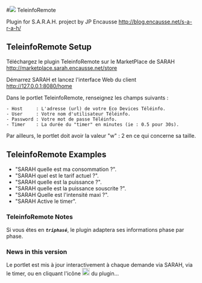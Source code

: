 #![](../master/img/maison.png) TeleinfoRemote

Plugin for S.A.R.A.H. project by JP Encausse
http://blog.encausse.net/s-a-r-a-h/



## TeleinfoRemote Setup

Téléchargez le plugin TeleinfoRemote sur le MarketPlace de SARAH
http://marketplace.sarah.encausse.net/store

Démarrez SARAH et lancez l'interface Web du client http://127.0.0.1:8080/home

Dans le portlet TeleinfoRemote, renseignez les champs suivants :
```
- Host     : L'adresse (url) de votre Eco Devices Téléinfo.
- User     : Votre nom d'utilisateur Téléinfo.
- Password : Votre mot de passe Téléinfo.
- Timer    : La durée du "timer" en minutes (ie : 0.5 pour 30s).
```

Par ailleurs, le portlet doit avoir la valeur "w" : 2 en ce qui concerne sa taille.



## TeleinfoRemote Examples

- "SARAH quelle est ma consommation ?".
- "SARAH quel est le tarif actuel ?".
- "SARAH quelle est la puissance ?".
- "SARAH quelle est la puissance souscrite ?".
- "SARAH Quelle est l'intensité maxi ?".
- "SARAH Active le timer".



### TeleinfoRemote Notes

Si vous étes en _**``triphasé``**_, le plugin adaptera ses informations phase par phase.



### News in this version

Le portlet est mis à jour interactivement à chaque demande via SARAH, via le timer, ou en cliquant l'icône <img src="../master/img/maison.png" height="20" width="20"> du plugin...
